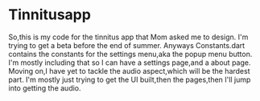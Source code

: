 # Tinnitusapp
So,this is my code for the tinnitus app that Mom asked me to design. I'm trying to get a beta before the end of summer.
Anyways Constants.dart contains the constants for the settings menu,aka the popup menu button. I'm mostly including that so I can have a settings page,and a about page. Moving on,I have yet to tackle the audio aspect,which will be the hardest part. I'm mostly just trying to get the UI built,then the pages,then I'll jump into getting the audio.
